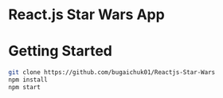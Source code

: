# React.js Star Wars App

# Getting Started

```bash
git clone https://github.com/bugaichuk01/Reactjs-Star-Wars
npm install
npm start
```
